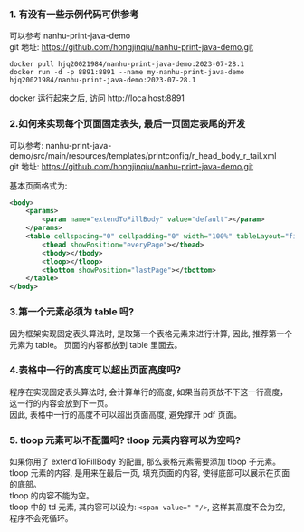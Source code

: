 ### 1. 有没有一些示例代码可供参考
可以参考 nanhu-print-java-demo<br>
git 地址: https://github.com/hongjinqiu/nanhu-print-java-demo.git

```
docker pull hjq20021984/nanhu-print-java-demo:2023-07-28.1
docker run -d -p 8891:8891 --name my-nanhu-print-java-demo hjq20021984/nanhu-print-java-demo:2023-07-28.1
```

docker 运行起来之后, 访问 http://localhost:8891

### 2.如何来实现每个页面固定表头, 最后一页固定表尾的开发

可以参考: nanhu-print-java-demo/src/main/resources/templates/printconfig/r_head_body_r_tail.xml<br>
git 地址: https://github.com/hongjinqiu/nanhu-print-java-demo.git

基本页面格式为:

```xml
<body>
    <params>
        <param name="extendToFillBody" value="default"></param>
    </params>
    <table cellspacing="0" cellpadding="0" width="100%" tableLayout="fixed">
        <thead showPosition="everyPage"></thead>
        <tbody></tbody>
        <tloop></tloop>
        <tbottom showPosition="lastPage"></tbottom>
    </table>
</body>
```

### 3.第一个元素必须为 table 吗?

因为框架实现固定表头算法时, 是取第一个表格元素来进行计算, 因此, 推荐第一个元素为 table。
页面的内容都放到 table 里面去。

### 4.表格中一行的高度可以超出页面高度吗?

程序在实现固定表头算法时, 会计算单行的高度, 如果当前页放不下这一行高度，这一行的内容会放到下一页。<br>
因此, 表格中一行的高度不可以超出页面高度, 避免撑开 pdf 页面。

### 5. tloop 元素可以不配置吗? tloop 元素内容可以为空吗?
如果你用了 extendToFillBody 的配置, 那么表格元素需要添加 tloop 子元素。<br>
tloop 元素的内容, 是用来在最后一页, 填充页面的内容, 使得底部可以展示在页面的底部。<br>
tloop 的内容不能为空。<br>
tloop 中的 td 元素, 其内容可以设为: `<span value=" "/>`, 这样其高度不会为空, 程序不会死循环。

